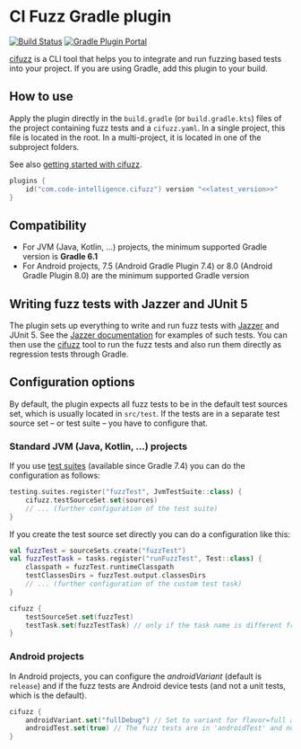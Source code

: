 # CI Fuzz Gradle plugin

[![Build Status](https://img.shields.io/endpoint.svg?url=https%3A%2F%2Factions-badge.atrox.dev%2FCodeIntelligenceTesting%2Fcifuzz-gradle-plugin%2Fbadge%3Fref%3Dmain&style=flat)](https://actions-badge.atrox.dev/CodeIntelligenceTesting/cifuzz-gradle-plugin/goto?ref=main)
[![Gradle Plugin Portal](https://img.shields.io/maven-metadata/v?label=Plugin%20Portal&metadataUrl=https%3A%2F%2Fplugins.gradle.org%2Fm2%2Fcom%2Fcode-intelligence%2Fcifuzz%2Fcom.code-intelligence.cifuzz.gradle.plugin%2Fmaven-metadata.xml)](https://plugins.gradle.org/plugin/com.code-intelligence.cifuzz)

[cifuzz](https://github.com/CodeIntelligenceTesting/cifuzz) is a CLI tool that helps you to integrate and run fuzzing based tests into your project.
If you are using Gradle, add this plugin to your build.
    
## How to use

Apply the plugin directly in the `build.gradle` (or `build.gradle.kts`) files of the project containing fuzz tests and a `cifuzz.yaml`.
In a single project, this file is located in the root.
In a multi-project, it is located in one of the subproject folders.

See also [getting started with cifuzz](https://github.com/CodeIntelligenceTesting/cifuzz#getting-started).

```kotlin
plugins {
    id("com.code-intelligence.cifuzz") version "<<latest_version>>"
}
```

## Compatibility

- For JVM (Java, Kotlin, ...) projects, the minimum supported Gradle version is **Gradle 6.1**
- For Android projects, 7.5 (Android Gradle Plugin 7.4) or 8.0 (Android Gradle Plugin 8.0) are the minimum supported Gradle version

## Writing fuzz tests with Jazzer and JUnit 5

The plugin sets up everything to write and run fuzz tests with [Jazzer](https://github.com/CodeIntelligenceTesting/jazzer) and JUnit 5.
See the [Jazzer documentation](https://github.com/CodeIntelligenceTesting/jazzer#junit-5) for examples of such tests.
You can then use the [cifuzz](https://github.com/CodeIntelligenceTesting/cifuzz) tool to run the fuzz tests and also run them directly as regression tests through Gradle. 

## Configuration options

By default, the plugin expects all fuzz tests to be in the default test sources set, which is usually located in `src/test`.
If the tests are in a separate test source set – or test suite – you have to configure that.

### Standard JVM (Java, Kotlin, ...) projects

If you use [test suites](https://docs.gradle.org/current/userguide/jvm_test_suite_plugin.html) (available since Gradle 7.4) you can do the configuration as follows:
```kotlin
testing.suites.register("fuzzTest", JvmTestSuite::class) {
    cifuzz.testSourceSet.set(sources)
    // ... (further configuration of the test suite)
}
```

If you create the test source set directly you can do a configuration like this:

```kotlin
val fuzzTest = sourceSets.create("fuzzTest")
val fuzzTestTask = tasks.register("runFuzzTest", Test::class) {
    classpath = fuzzTest.runtimeClasspath
    testClassesDirs = fuzzTest.output.classesDirs
    // ... (further configuration of the custom test task)
}

cifuzz {
    testSourceSet.set(fuzzTest)
    testTask.set(fuzzTestTask) // only if the task name is different from the source set name
}
```

### Android projects

In Android projects, you can configure the _androidVariant_ (default is `release`) and if the fuzz tests are Android device tests (and not a unit tests, which is the default).

```kotlin
cifuzz {
    androidVariant.set("fullDebug") // Set to variant for flavor=full and buildType=debug 
    androidTest.set(true) // The fuzz tests are in 'androidTest' and not in 'test' 
}
```
